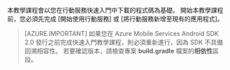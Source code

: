 本教學課程會以您在行動服務快速入門中下載的程式碼為基礎。 開始本教學課程前，您必須先完成 [開始使用行動服務] 或 [將行動服務新增至現有的應用程式]。
> [AZURE.IMPORTANT] 如果您在 Azure Mobile Services Android SDK 2.0 發行之前完成快速入門教學課程，則必須重新進行，因為 SDK 不具備回溯相容性。 若要確認版本，請檢查專案 **build.gradle** 檔案的**相依性**區段。






[get started with mobile services]: ../articles/mobile-services-android-get-started.md 
[add mobile services to an existing app]: ../articles/mobile-services-android-get-started-data.md 

